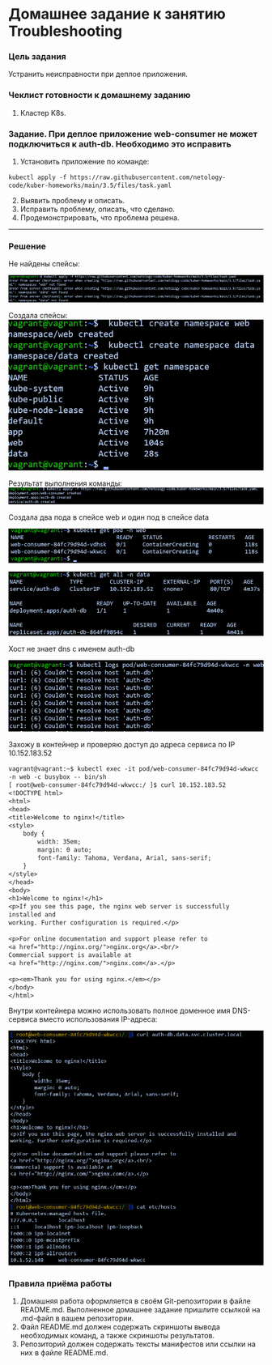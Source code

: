 # Домашнее задание к занятию Troubleshooting

### Цель задания

Устранить неисправности при деплое приложения.

### Чеклист готовности к домашнему заданию

1. Кластер K8s.

### Задание. При деплое приложение web-consumer не может подключиться к auth-db. Необходимо это исправить

1. Установить приложение по команде:
```shell
kubectl apply -f https://raw.githubusercontent.com/netology-code/kuber-homeworks/main/3.5/files/task.yaml
```
2. Выявить проблему и описать.
3. Исправить проблему, описать, что сделано.
4. Продемонстрировать, что проблема решена.

-----
### Решение

Не найдены спейсы:

![img.png](img.png)

Создала спейсы:
![img_1.png](img_1.png)

Результат выполнения команды: 
![img_2.png](img_2.png)

Создала два пода в спейсе web  и один под в спейсе data

![img_3.png](img_3.png)

![img_4.png](img_4.png)

Хост не знает dns с именем auth-db

![img_5.png](img_5.png)

Захожу в контейнер и проверяю доступ до адреса сервиса по IP 10.152.183.52
 
```
vagrant@vagrant:~$ kubectl exec -it pod/web-consumer-84fc79d94d-wkwcc -n web -c busybox -- bin/sh
[ root@web-consumer-84fc79d94d-wkwcc:/ ]$ curl 10.152.183.52
<!DOCTYPE html>
<html>
<head>
<title>Welcome to nginx!</title>
<style>
    body {
        width: 35em;
        margin: 0 auto;
        font-family: Tahoma, Verdana, Arial, sans-serif;
    }
</style>
</head>
<body>
<h1>Welcome to nginx!</h1>
<p>If you see this page, the nginx web server is successfully installed and
working. Further configuration is required.</p>

<p>For online documentation and support please refer to
<a href="http://nginx.org/">nginx.org</a>.<br/>
Commercial support is available at
<a href="http://nginx.com/">nginx.com</a>.</p>

<p><em>Thank you for using nginx.</em></p>
</body>
</html>
```

Внутри контейнера можно использовать полное доменное имя DNS-сервиса вместо использования IP-адреса:

![img_8.png](img_8.png)

### Правила приёма работы

1. Домашняя работа оформляется в своём Git-репозитории в файле README.md. Выполненное домашнее задание пришлите ссылкой на .md-файл в вашем репозитории.
2. Файл README.md должен содержать скриншоты вывода необходимых команд, а также скриншоты результатов.
3. Репозиторий должен содержать тексты манифестов или ссылки на них в файле README.md.

